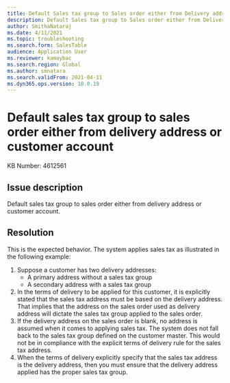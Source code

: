 ```yaml
---
title: Default Sales tax group to Sales order either from Delivery address or Customer account
description: Default Sales tax group to Sales order either from Delivery address or Customer account
author: SmithaNataraj
ms.date: 4/11/2021
ms.topic: troubleshooting
ms.search.form: SalesTable
audience: Application User
ms.reviewer: kamaybac
ms.search.region: Global
ms.author: smnatara
ms.search.validFrom: 2021-04-11
ms.dyn365.ops.version: 10.0.19
---
```

<!-- KFM: the title and issue description are not clear. -->
# Default sales tax group to sales order either from delivery address or customer account

KB Number: 4612561

## Issue description
<!-- KFM: The issue needs to be described more clearly. -->

Default sales tax group to sales order either from delivery address or customer account.

## Resolution

This is the expected behavior. The system applies sales tax as illustrated in the following example:

1. Suppose a customer has two delivery addresses: <!-- KFM: The rest of the example doesn't mention these two addresses. Later, we talk about a "blank" address. -->
    - A primary address without a sales tax group
    - A secondary address with a sales tax group
1. In the terms of delivery to be applied for this customer, it is explicitly stated that the sales tax address must be based on the delivery address. That implies that the address on the sales order used as delivery address will dictate the sales tax group applied to the sales order.
1. If the delivery address on the sales order is blank, no address is assumed when it comes to applying sales tax. The system does not fall back to the sales tax group defined on the customer master. This would not be in compliance with the explicit terms of delivery rule for the sales tax address.
1. When the terms of delivery explicitly specify that the sales tax address is the delivery address, then you must ensure that the delivery address applied has the proper sales tax group.
